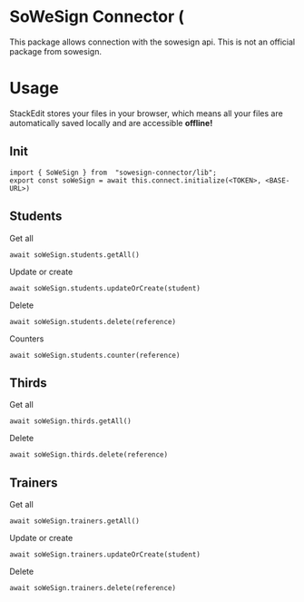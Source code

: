 # SoWeSign Connector (

This package allows connection with the sowesign api. This is not an official package from sowesign.

# Usage

StackEdit stores your files in your browser, which means all your files are automatically saved locally and are accessible **offline!**

## Init

```
import { SoWeSign } from  "sowesign-connector/lib";
export const soWeSign = await this.connect.initialize(<TOKEN>, <BASE-URL>)
```

## Students

Get all

```
await soWeSign.students.getAll()
```

Update or create

```
await soWeSign.students.updateOrCreate(student)
```

Delete

```
await soWeSign.students.delete(reference)
```

Counters

```
await soWeSign.students.counter(reference)
```

## Thirds

Get all

```
await soWeSign.thirds.getAll()
```

Delete

```
await soWeSign.thirds.delete(reference)
```

## Trainers

Get all

```
await soWeSign.trainers.getAll()
```

Update or create

```
await soWeSign.trainers.updateOrCreate(student)
```

Delete

```
await soWeSign.trainers.delete(reference)
```

